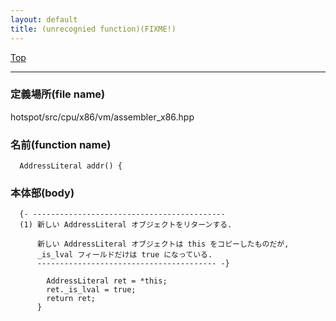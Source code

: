 ```yaml
---
layout: default
title: (unrecognied function)(FIXME!)
---
```

[Top](../index.html)

--- 
### 定義場所(file name)
hotspot/src/cpu/x86/vm/assembler_x86.hpp

### 名前(function name)
```
  AddressLiteral addr() {
```

### 本体部(body)
```
  {- -------------------------------------------
  (1) 新しい AddressLiteral オブジェクトをリターンする.
  
      新しい AddressLiteral オブジェクトは this をコピーしたものだが, 
      _is_lval フィールドだけは true になっている.
      ---------------------------------------- -}

	    AddressLiteral ret = *this;
	    ret._is_lval = true;
	    return ret;
	  }
	
```


